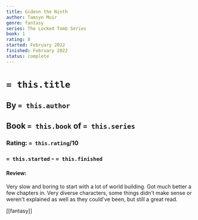 ```yaml
---
title: Gideon the Ninth
author: Tamsyn Muir
genre: fantasy
series: The Locked Tomb Series
book: 1
rating: 8
started: February 2022
finished: February 2022
status: complete
---
```

# `= this.title`
## By `= this.author`
## Book `= this.book` of `= this.series`
### Rating: `= this.rating`/10
### `= this.started` - `= this.finished`

#### Review:
Very slow and boring to start with a lot of world building.
Got much better a few chapters in.
Very diverse characters, some things didn't make sense or weren't explained as well as they could've been, but still a great read.

[[fantasy]]